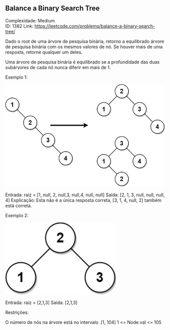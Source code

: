 ## Balance a Binary Search Tree

Complexidade: Medium  
ID: 1382
Link: https://leetcode.com/problems/balance-a-binary-search-tree/

Dado o root de uma árvore de pesquisa binária, retorno a equilibrado árvore de pesquisa binária com os mesmos valores de nó. Se houver mais de uma resposta, retorne qualquer um deles.

Uma árvore de pesquisa binária é equilibrado se a profundidade das duas subárvores de cada nó nunca diferir em mais de 1.

Exemplo 1:

<img src="assets/balance1-tree.jpg" alt="Balance tree" width="720">

Entrada: raiz = [1, null, 2, null,3, null,4, null, null]
Saída: [2, 1, 3, null, null, null, 4]
Explicação: Esta não é a única resposta correta, [3, 1, 4, null, 2] também está correta.

Exemplo 2:

<img src="assets/balanced2-tree.jpg" alt="Balanced tree" width="350">

Entrada: raiz = [2,1,3]
Saída: [2,1,3]

Restrições:

O número de nós na árvore está no intervalo .[1, 104]
1 <= Node.val <= 105

